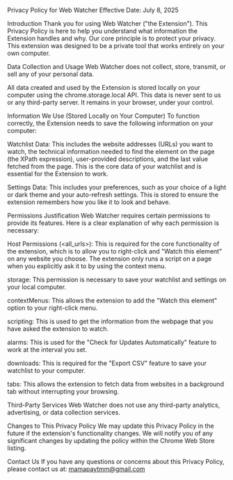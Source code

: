 Privacy Policy for Web Watcher
Effective Date: July 8, 2025

Introduction
Thank you for using Web Watcher ("the Extension"). This Privacy Policy is here to help you understand what information the Extension handles and why. Our core principle is to protect your privacy. This extension was designed to be a private tool that works entirely on your own computer.

Data Collection and Usage
Web Watcher does not collect, store, transmit, or sell any of your personal data.

All data created and used by the Extension is stored locally on your computer using the chrome.storage.local API. This data is never sent to us or any third-party server. It remains in your browser, under your control.

Information We Use (Stored Locally on Your Computer)
To function correctly, the Extension needs to save the following information on your computer:

Watchlist Data: This includes the website addresses (URLs) you want to watch, the technical information needed to find the element on the page (the XPath expression), user-provided descriptions, and the last value fetched from the page. This is the core data of your watchlist and is essential for the Extension to work.

Settings Data: This includes your preferences, such as your choice of a light or dark theme and your auto-refresh settings. This is stored to ensure the extension remembers how you like it to look and behave.

Permissions Justification
Web Watcher requires certain permissions to provide its features. Here is a clear explanation of why each permission is necessary:

Host Permissions (<all_urls>): This is required for the core functionality of the extension, which is to allow you to right-click and "Watch this element" on any website you choose. The extension only runs a script on a page when you explicitly ask it to by using the context menu.

storage: This permission is necessary to save your watchlist and settings on your local computer.

contextMenus: This allows the extension to add the "Watch this element" option to your right-click menu.

scripting: This is used to get the information from the webpage that you have asked the extension to watch.

alarms: This is used for the "Check for Updates Automatically" feature to work at the interval you set.

downloads: This is required for the "Export CSV" feature to save your watchlist to your computer.

tabs: This allows the extension to fetch data from websites in a background tab without interrupting your browsing.

Third-Party Services
Web Watcher does not use any third-party analytics, advertising, or data collection services.

Changes to This Privacy Policy
We may update this Privacy Policy in the future if the extension's functionality changes. We will notify you of any significant changes by updating the policy within the Chrome Web Store listing.

Contact Us
If you have any questions or concerns about this Privacy Policy, please contact us at: mamapaytmm@gmail.com
